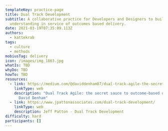 ```yaml
---
templateKey: practice-page
title: Dual Track Development
subtitle: A collaborative practice for Developers and Designers to build shared
  understanding in service of outcomes based delivery.
date: 2021-03-19T07:35:09.113Z
authors:
  - kattekrab
tags:
  - culture
  - methods
mobiusTag: delivery
icon: /images/img_1863.jpg
whatIs: TBD
whyDo: TBD
howTo: TBD
resources:
  - link: https://medium.com/@daviddenham07/dual-track-agile-the-secret-sauce-to-outcome-based-development-601f6003ea73
    linkType: web
    description: "Dual Track Agile: the secret sauce to outcome-based development by
      David Denham"
  - link: https://www.jpattonassociates.com/dual-track-development/
    linkType: web
    description: Jeff Patton - Dual Track Development
difficulty: hard
participants: []
---
```

